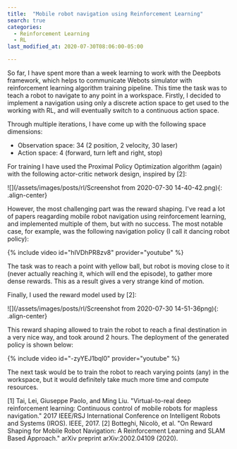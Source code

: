 ```yaml
---
title:  "Mobile robot navigation using Reinforcement Learning"
search: true
categories: 
  - Reinforcement Learning
  - RL
last_modified_at: 2020-07-30T08:06:00-05:00

---
```


So far, I have spent more than a week learning to work with the Deepbots framework, which helps to communicate Webots simulator with reinforcement learning algorithm training pipeline. This time the task was to teach a robot to navigate to any point in a workspace. Firstly, I decided to implement a navigation using only a discrete action space to get used to the working with RL, and will eventually switch to a continuous action space.

Through multiple iterations, I have come up with the following space dimensions:
* Observation space: 34 (2 position, 2 velocity, 30 laser)
* Action space: 4 (forward, turn left and right, stop)

For training I have used the Proximal Policy Optimization algorithm (again) with the following actor-critic network design, inspired by [2]:

![](/assets/images/posts/rl/Screenshot from 2020-07-30 14-40-42.png){: .align-center}

However, the most challenging part was the reward shaping. I've read a lot of papers reagarding mobile robot navigation using reinforcement learning, and implemented multiple of them, but with no success. The most notable case, for example, was the following navigation policy (I call it dancing robot policy):

{% include video id="hIVDhPR8zv8" provider="youtube" %}

The task was to reach a point with yellow ball, but robot is moving close to it (never actually reaching it, which will end the episode), to gather more dense rewards. This as a result gives a very strange kind of motion.

Finally, I used the reward model used by [2]:

![](/assets/images/posts/rl/Screenshot from 2020-07-30 14-51-36png){: .align-center}

This reward shaping allowed to train the robot to reach a final destination in a very nice way, and took around 2 hours. The deployment of the generated policy is shown below:

{% include video id="-zyYEJ1bql0" provider="youtube" %}

The next task would be to train the robot to reach varying points (any) in the workspace, but it would definitely take much more time and compute resources.

[1] Tai, Lei, Giuseppe Paolo, and Ming Liu. "Virtual-to-real deep reinforcement learning: Continuous control of mobile robots for mapless navigation." 2017 IEEE/RSJ International Conference on Intelligent Robots and Systems (IROS). IEEE, 2017.
[2] Botteghi, Nicolò, et al. "On Reward Shaping for Mobile Robot Navigation: A Reinforcement Learning and SLAM Based Approach." arXiv preprint arXiv:2002.04109 (2020).
